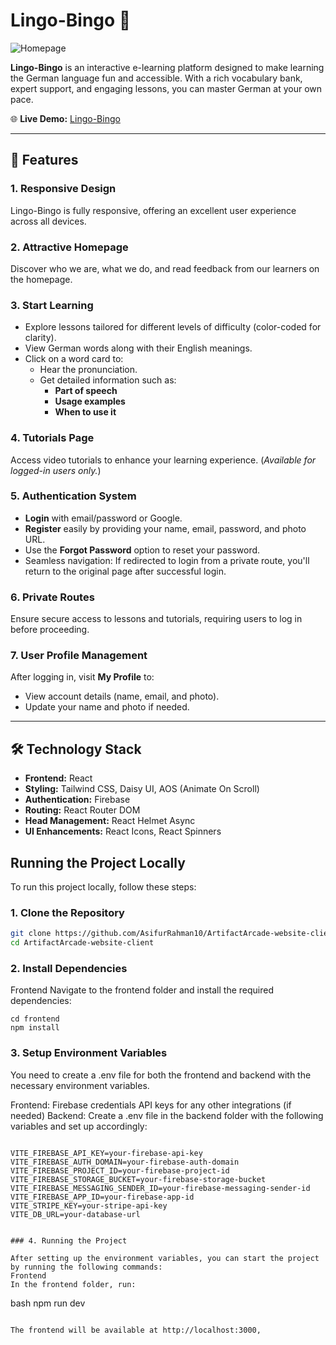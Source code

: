 # Lingo-Bingo 🎯

![Homepage](https://i.ibb.co.com/kgNTRcLL/li.png)

**Lingo-Bingo** is an interactive e-learning platform designed to make learning the German language fun and accessible. With a rich vocabulary bank, expert support, and engaging lessons, you can master German at your own pace.

🌐 **Live Demo:** [Lingo-Bingo](https://lingobingogerman.netlify.app/)

---

## 🚀 Features

### 1. **Responsive Design**

Lingo-Bingo is fully responsive, offering an excellent user experience across all devices.

### 2. **Attractive Homepage**

Discover who we are, what we do, and read feedback from our learners on the homepage.

### 3. **Start Learning**

- Explore lessons tailored for different levels of difficulty (color-coded for clarity).
- View German words along with their English meanings.
- Click on a word card to:
  - Hear the pronunciation.
  - Get detailed information such as:
    - **Part of speech**
    - **Usage examples**
    - **When to use it**

### 4. **Tutorials Page**

Access video tutorials to enhance your learning experience. (_Available for logged-in users only._)

### 5. **Authentication System**

- **Login** with email/password or Google.
- **Register** easily by providing your name, email, password, and photo URL.
- Use the **Forgot Password** option to reset your password.
- Seamless navigation: If redirected to login from a private route, you'll return to the original page after successful login.

### 6. **Private Routes**

Ensure secure access to lessons and tutorials, requiring users to log in before proceeding.

### 7. **User Profile Management**

After logging in, visit **My Profile** to:

- View account details (name, email, and photo).
- Update your name and photo if needed.

---

## 🛠️ Technology Stack

- **Frontend:** React
- **Styling:** Tailwind CSS, Daisy UI, AOS (Animate On Scroll)
- **Authentication:** Firebase
- **Routing:** React Router DOM
- **Head Management:** React Helmet Async
- **UI Enhancements:** React Icons, React Spinners

## Running the Project Locally

To run this project locally, follow these steps:

### 1. Clone the Repository

```bash
git clone https://github.com/AsifurRahman10/ArtifactArcade-website-client.git
cd ArtifactArcade-website-client
```

### 2. Install Dependencies

Frontend
Navigate to the frontend folder and install the required dependencies:

```
cd frontend
npm install
```

### 3. Setup Environment Variables

You need to create a .env file for both the frontend and backend with the necessary environment variables.

Frontend:
Firebase credentials
API keys for any other integrations (if needed)
Backend:
Create a .env file in the backend folder with the following variables and set up accordingly:

```

VITE_FIREBASE_API_KEY=your-firebase-api-key
VITE_FIREBASE_AUTH_DOMAIN=your-firebase-auth-domain
VITE_FIREBASE_PROJECT_ID=your-firebase-project-id
VITE_FIREBASE_STORAGE_BUCKET=your-firebase-storage-bucket
VITE_FIREBASE_MESSAGING_SENDER_ID=your-firebase-messaging-sender-id
VITE_FIREBASE_APP_ID=your-firebase-app-id
VITE_STRIPE_KEY=your-stripe-api-key
VITE_DB_URL=your-database-url

```

```

### 4. Running the Project

After setting up the environment variables, you can start the project by running the following commands:
Frontend
In the frontend folder, run:

```

bash
npm run dev

```

The frontend will be available at http://localhost:3000,
```
